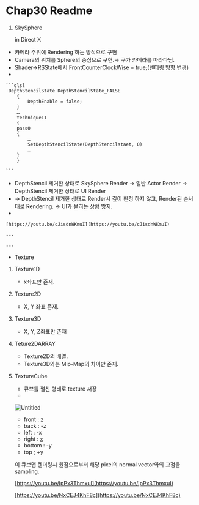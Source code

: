 # Chap30 Readme

1. SkySphere
    
    in  Direct X
    
- 카메라 주위에 Rendering 하는 방식으로 구현
- Camera의 위치를 Sphere의 중심으로 구현.→ 구가 카메라를 따라다님.
- Shader→RSState에서 FrontCounterClockWise = true;(렌더링 방향 변경)
- 
    
    ```glsl
     DepthStencilState DepthStencilState_FALSE    
        {    
    	    DepthEnable = false;    
        }    
        …
        technique11    
        {    
        pass0    
        {    
    	    …    
    	    SetDepthStencilState(DepthStencilstaet, 0)    
    	    …    
        }    
        }
    
    ```
    
- DepthStencil 제거한 상태로 SkySphere Render → 일반 Actor Render → DepthStencil 제거한 상태로 UI Render
- → DepthStencil 제거한 상태로 Render시 깊이 판정 하지 않고, Render된 순서대로 Rendering. → UI가 묻히는 상황 방지.
- 
    
    [https://youtu.be/cJisdnWKmuI](https://youtu.be/cJisdnWKmuI)
    
    ---
    
    ---
    
- Texture
1. Texture1D
    - x좌표만 존재.
2. Texture2D
    - X, Y 좌표 존재.
3. Texture3D
    - X, Y, Z좌표만 존재
4. Teture2DARRAY
    - Texture2D의 배열.
    - Texture3D와는 Mip-Map의 차이만 존재.
5. TextureCube
    - 큐브를 펼친 형태로 texture 저장
    - 
    
    ![Untitled](Chap30%20Readme%201e12d33c9a694302b0fbfe80ac87c20c/Untitled.png)
    
    - front : [z](https://www.notion.so/z-12499abe76f9464e923c668f720c122f)
    - back : -z
    - left : -x
    - right : [x](https://www.notion.so/x-403f7a47e91e414eae88baf2cdcabb42)
    - bottom : -y
    - top ; +y
    
    이 큐브맵 렌더링시 원점으로부터 해당 pixel의 normal vector와의 교점을 sampling.
    
    [https://youtu.be/IpPx3ThmxuI](https://youtu.be/IpPx3ThmxuI)
    
    [https://youtu.be/NxCEJ4KhF8c](https://youtu.be/NxCEJ4KhF8c)